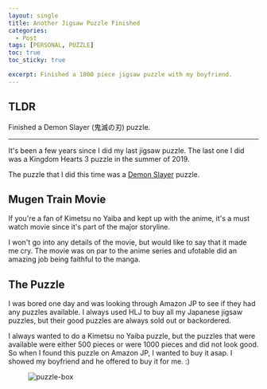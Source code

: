 ```yaml
---
layout: single
title: Another Jigsaw Puzzle Finished
categories:
  - Post
tags: [PERSONAL, PUZZLE] 
toc: true
toc_sticky: true

excerpt: Finished a 1000 piece jigsaw puzzle with my boyfriend.  
---
```


## TLDR

Finished a Demon Slayer (鬼滅の刃) puzzle.

---

It's been a few years since I did my last jigsaw puzzle. The last one I did was
a Kingdom Hearts 3 puzzle in the summer of 2019.

The puzzle that I did this time was a [Demon Slayer](https://en.wikipedia.org/wiki/Demon_Slayer:_Kimetsu_no_Yaiba_the_Movie:_Mugen_Train) puzzle. 

## Mugen Train Movie
If you're a fan of Kimetsu no Yaiba and kept up with the anime, it's a must watch
movie since it's part of the major storyline.

I won't go into any details of the movie, but would like to say that it made me
cry. The movie was on par to the anime series and ufotable did an amazing job
being faithful to the manga. 

## The Puzzle
I was bored one day and was looking through Amazon JP to see if they had 
any puzzles available. I always used HLJ to buy all my Japanese jigsaw puzzles,
but their good puzzles are always sold out or backordered. 

I always wanted to do a Kimetsu no Yaiba puzzle, but the puzzles that were 
available were either 500 pieces or were 1000 pieces and did not look good. 
So when I found this puzzle on Amazon JP, I wanted to buy it asap. I showed 
my boyfriend and he offered to buy it for me. :) 

<figure style="width: 200px" class="align-left">
  <img src="https://u.cubeupload.com/lilwon/2021070501.jpg" alt="puzzle-box">
</figure>

